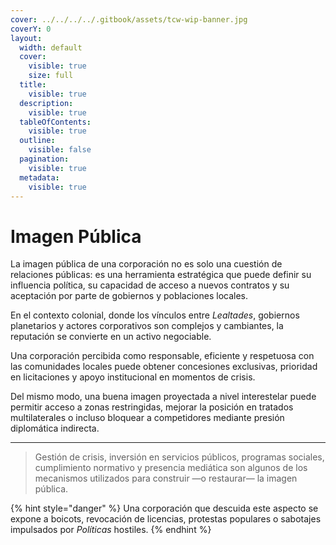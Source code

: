 ```yaml
---
cover: ../../../../.gitbook/assets/tcw-wip-banner.jpg
coverY: 0
layout:
  width: default
  cover:
    visible: true
    size: full
  title:
    visible: true
  description:
    visible: true
  tableOfContents:
    visible: true
  outline:
    visible: false
  pagination:
    visible: true
  metadata:
    visible: true
---
```


# Imagen Pública

La imagen pública de una corporación no es solo una cuestión de relaciones públicas: es una herramienta estratégica que puede definir su influencia política, su capacidad de acceso a nuevos contratos y su aceptación por parte de gobiernos y poblaciones locales.

En el contexto colonial, donde los vínculos entre _Lealtades_, gobiernos planetarios y actores corporativos son complejos y cambiantes, la reputación se convierte en un activo negociable.

Una corporación percibida como responsable, eficiente y respetuosa con las comunidades locales puede obtener concesiones exclusivas, prioridad en licitaciones y apoyo institucional en momentos de crisis.

Del mismo modo, una buena imagen proyectada a nivel interestelar puede permitir acceso a zonas restringidas, mejorar la posición en tratados multilaterales o incluso bloquear a competidores mediante presión diplomática indirecta.

***

> Gestión de crisis, inversión en servicios públicos, programas sociales, cumplimiento normativo y presencia mediática son algunos de los mecanismos utilizados para construir —o restaurar— la imagen pública.

{% hint style="danger" %}
Una corporación que descuida este aspecto se expone a boicots, revocación de licencias, protestas populares o sabotajes impulsados por _Políticas_ hostiles.
{% endhint %}
